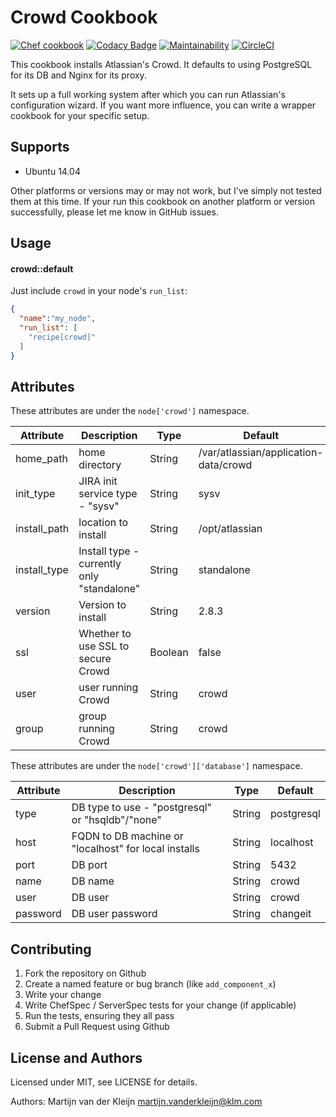 Crowd Cookbook
==============
[![Chef cookbook](https://img.shields.io/cookbook/v/crowd.svg)](https://supermarket.chef.io/cookbooks/crowd)
[![Codacy Badge](https://api.codacy.com/project/badge/Grade/9d08a8b845df480a808af4db96969eef)](https://www.codacy.com/app/katbyte/chef-crowd?utm_source=github.com&amp;utm_medium=referral&amp;utm_content=katbyte/chef-crowd&amp;utm_campaign=Badge_Grade)
[![Maintainability](https://api.codeclimate.com/v1/badges/f4ef1cdedbbab2a0bb2a/maintainability)](https://codeclimate.com/github/katbyte/chef-crowd/maintainability)
[![CircleCI](https://circleci.com/gh/katbyte/chef-crowd/tree/master.svg?style=svg)](https://circleci.com/gh/katbyte/chef-crowd/tree/master)

This cookbook installs Atlassian's Crowd. It defaults to using PostgreSQL for
its DB and Nginx for its proxy.

It sets up a full working system after which you can run Atlassian's configuration
wizard. If you want more influence, you can write a wrapper cookbook for your
specific setup.

Supports
--------

- Ubuntu 14.04

Other platforms or versions may or may not work, but I've simply not tested them
at this time. If your run this cookbook on another platform or version
successfully, please let me know in GitHub issues.

Usage
-----
#### crowd::default

Just include `crowd` in your node's `run_list`:

```json
{
  "name":"my_node",
  "run_list": [
    "recipe[crowd]"
  ]
}
```

## Attributes

These attributes are under the `node['crowd']` namespace.

Attribute    | Description                                           | Type    | Default
-------------|-------------------------------------------------------|---------|---------------------------------------
home_path    | home directory                                        | String  | /var/atlassian/application-data/crowd
init_type    | JIRA init service type - "sysv"                       | String  | sysv
install_path | location to install                                   | String  | /opt/atlassian
install_type | Install type - currently only "standalone"            | String  | standalone
version      | Version to install                                    | String  | 2.8.3
ssl          | Whether to use SSL to secure Crowd                    | Boolean | false
user         | user running Crowd                                    | String  | crowd
group        | group running Crowd                                   | String  | crowd

These attributes are under the `node['crowd']['database']` namespace.

Attribute    | Description                                           | Type    | Default
-------------|-------------------------------------------------------|---------|---------------------------------------
type         | DB type to use - "postgresql" or "hsqldb"/"none"      | String  | postgresql
host         | FQDN to DB machine or "localhost" for local installs  | String  | localhost
port         | DB port                                               | String  | 5432
name         | DB name                                               | String  | crowd
user         | DB user                                               | String  | crowd
password     | DB user password                                      | String  | changeit


Contributing
------------

1. Fork the repository on Github
2. Create a named feature or bug branch (like `add_component_x`)
3. Write your change
4. Write ChefSpec / ServerSpec tests for your change (if applicable)
5. Run the tests, ensuring they all pass
6. Submit a Pull Request using Github

License and Authors
-------------------
Licensed under MIT, see LICENSE for details.

Authors: Martijn van der Kleijn <martijn.vanderkleijn@klm.com>
